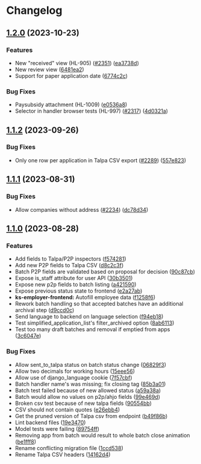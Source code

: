 # Changelog

## [1.2.0](https://github.com/City-of-Helsinki/yjdh/compare/benefit-backend-v1.1.2...benefit-backend-v1.2.0) (2023-10-23)


### Features

* New "received" view (HL-905) ([#2351](https://github.com/City-of-Helsinki/yjdh/issues/2351)) ([ea3738d](https://github.com/City-of-Helsinki/yjdh/commit/ea3738d830ebd467daeb4f0f49915004390794bd))
* New review view ([6481ea2](https://github.com/City-of-Helsinki/yjdh/commit/6481ea2115c73452905bb0c8db076ba315058e47))
* Support for paper application date ([6774c2c](https://github.com/City-of-Helsinki/yjdh/commit/6774c2cdee1c8f99e01e9031d2c7c0ac64844164))


### Bug Fixes

* Paysubsidy attachment (HL-1009) ([e0536a8](https://github.com/City-of-Helsinki/yjdh/commit/e0536a8f8c4cef4418a78e432fe7075ace9e6b24))
* Selector in handler browser tests (HL-997) ([#2317](https://github.com/City-of-Helsinki/yjdh/issues/2317)) ([4d0321a](https://github.com/City-of-Helsinki/yjdh/commit/4d0321ae28218bc4e440bc6e14617417c93ea4fe))

## [1.1.2](https://github.com/City-of-Helsinki/yjdh/compare/benefit-backend-v1.1.1...benefit-backend-v1.1.2) (2023-09-26)


### Bug Fixes

* Only one row per application in Talpa CSV export ([#2289](https://github.com/City-of-Helsinki/yjdh/issues/2289)) ([557e823](https://github.com/City-of-Helsinki/yjdh/commit/557e82345852c21bfde49af51d49ee41a558b352))

## [1.1.1](https://github.com/City-of-Helsinki/yjdh/compare/benefit-backend-v1.1.0...benefit-backend-v1.1.1) (2023-08-31)


### Bug Fixes

* Allow companies without address ([#2234](https://github.com/City-of-Helsinki/yjdh/issues/2234)) ([dc78d34](https://github.com/City-of-Helsinki/yjdh/commit/dc78d34f6defcd9f960284e3279bbb0a47293be6))

## [1.1.0](https://github.com/City-of-Helsinki/yjdh/compare/benefit-backend-v1.0.0...benefit-backend-v1.1.0) (2023-08-28)


### Features

* Add fields to Talpa/P2P inspectors ([f574281](https://github.com/City-of-Helsinki/yjdh/commit/f574281e37f71470bdda3ac3c7fb28311b3f2ca5))
* Add new P2P fields to Talpa CSV ([d8c2c3f](https://github.com/City-of-Helsinki/yjdh/commit/d8c2c3fb640351483e697b3c4535abbb141166a7))
* Batch P2P fields are validated based on proposal for decision ([90c87cb](https://github.com/City-of-Helsinki/yjdh/commit/90c87cb240372ce6e5746aceaa90e48e98ce4985))
* Expose is_staff attribute for user API ([30b3501](https://github.com/City-of-Helsinki/yjdh/commit/30b350116e48e383e479e56d1ece5b1150218018))
* Expose new p2p fields to batch listing ([a421590](https://github.com/City-of-Helsinki/yjdh/commit/a421590cf8ef9ee5c13b5bb7487d5031bca919cc))
* Expose previous status state to frontend ([e2a27ab](https://github.com/City-of-Helsinki/yjdh/commit/e2a27abfef76fe268267e2e4219fa5234efe3ddb))
* **ks-employer-frontend:** Autofill employee data ([f1258f6](https://github.com/City-of-Helsinki/yjdh/commit/f1258f6889ac6dd97fe5e3c621795dbfa2b3a0d8))
* Rework batch handling so that accepted batches have an additional archival step ([d9ccd0c](https://github.com/City-of-Helsinki/yjdh/commit/d9ccd0c89337ddaf70cadb195e2742e8343011b1))
* Send language to backend on language selection ([f94eb18](https://github.com/City-of-Helsinki/yjdh/commit/f94eb1807d8ed0a271c1aba5901a0ec7292ff413))
* Test simplified_application_list's filter_archived option ([8ab6113](https://github.com/City-of-Helsinki/yjdh/commit/8ab6113336a790cdae6c927089b23ffae7d61294))
* Test too many draft batches and removal if emptied from apps ([3c6047e](https://github.com/City-of-Helsinki/yjdh/commit/3c6047e0c222202689326ec35ccbd16964c39338))


### Bug Fixes

* Allow sent_to_talpa status on batch status change ([06829f3](https://github.com/City-of-Helsinki/yjdh/commit/06829f350dfd8b719dc128c73c313f0a70d8daa7))
* Allow two decimals for working hours ([15eee56](https://github.com/City-of-Helsinki/yjdh/commit/15eee56c11d7f310cbebeb5b035641a82d10cb5e))
* Allow use of django_language cookie ([7f57cbf](https://github.com/City-of-Helsinki/yjdh/commit/7f57cbffb266053190bec35edbfa8a87c49d484a))
* Batch handler name's was missing; fix closing tag ([85b3a01](https://github.com/City-of-Helsinki/yjdh/commit/85b3a018252eef38991542fc6be004af9d50c9ec))
* Batch test failed because of new allowed status ([a59a38a](https://github.com/City-of-Helsinki/yjdh/commit/a59a38aa0bbc46a63ecb7c2dc7f74c7e710f4229))
* Batch would allow no values on p2p/ahjo fields ([99e469d](https://github.com/City-of-Helsinki/yjdh/commit/99e469d167454a1980068ad3291311247f82b7d7))
* Broken csv test because of new talpa fields ([90554bb](https://github.com/City-of-Helsinki/yjdh/commit/90554bb5f9c120dc70c8058a4bdbe769b3eaec91))
* CSV should not contain quotes ([e26ebb4](https://github.com/City-of-Helsinki/yjdh/commit/e26ebb4f610feb1f95f49e91f6542312ed28bab4))
* Get the pruned version of Talpa csv from endpoint ([b49f86b](https://github.com/City-of-Helsinki/yjdh/commit/b49f86bb7957fd5824a564b6ef4a2357238b7f1c))
* Lint backend files ([19e3470](https://github.com/City-of-Helsinki/yjdh/commit/19e347083c468d39eb8ec409491f47e67e4a05d6))
* Model tests were failing ([89754ff](https://github.com/City-of-Helsinki/yjdh/commit/89754ff08273f9fe7c685ac2b645eac06ad33f62))
* Removing app from batch would result to whole batch close animation ([be1fff8](https://github.com/City-of-Helsinki/yjdh/commit/be1fff85d6b140b681f5f13fa2d16a5b8db2066d))
* Rename conflicting migration file ([1ccd538](https://github.com/City-of-Helsinki/yjdh/commit/1ccd538e986459316d328123ed484d9147162228))
* Rename Talpa CSV headers ([14162d4](https://github.com/City-of-Helsinki/yjdh/commit/14162d46a73a62b822e3d27ef27c3a5e2a5876e0))
